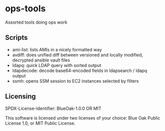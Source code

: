 # ops-tools

Assorted tools doing ops work

## Scripts

* ami-list: lists AMIs in a nicely formatted way
* avdiff: does unified diff between versioned and locally modified, decrypted ansible vault files
* ldapq: quick LDAP query with sorted output
* ldapdecode: decode base64-encoded fields in ldapsearch / ldapq output
* ssmh: opens SSM session to EC2 instances selected by filters

## Licensing

SPDX-License-Identifier: BlueOak-1.0.0 OR MIT

This software is licensed under two licenses of your choice: Blue Oak Public License 1.0, or MIT Public License.
